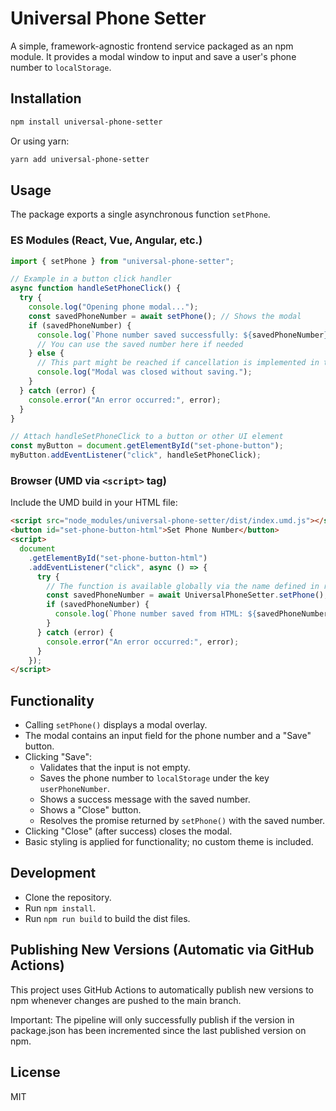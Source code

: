 # Universal Phone Setter

A simple, framework-agnostic frontend service packaged as an npm module. It provides a modal window to input and save a user's phone number to `localStorage`.

## Installation

```bash
npm install universal-phone-setter
```

Or using yarn:

```bash
yarn add universal-phone-setter
```

## Usage

The package exports a single asynchronous function `setPhone`.

### ES Modules (React, Vue, Angular, etc.)

```javascript
import { setPhone } from "universal-phone-setter";

// Example in a button click handler
async function handleSetPhoneClick() {
  try {
    console.log("Opening phone modal...");
    const savedPhoneNumber = await setPhone(); // Shows the modal
    if (savedPhoneNumber) {
      console.log(`Phone number saved successfully: ${savedPhoneNumber}`);
      // You can use the saved number here if needed
    } else {
      // This part might be reached if cancellation is implemented in the future
      console.log("Modal was closed without saving.");
    }
  } catch (error) {
    console.error("An error occurred:", error);
  }
}

// Attach handleSetPhoneClick to a button or other UI element
const myButton = document.getElementById("set-phone-button");
myButton.addEventListener("click", handleSetPhoneClick);
```

### Browser (UMD via `<script>` tag)

Include the UMD build in your HTML file:

```html
<script src="node_modules/universal-phone-setter/dist/index.umd.js"></script>
<button id="set-phone-button-html">Set Phone Number</button>
<script>
  document
    .getElementById("set-phone-button-html")
    .addEventListener("click", async () => {
      try {
        // The function is available globally via the name defined in rollup.config.mjs
        const savedPhoneNumber = await UniversalPhoneSetter.setPhone();
        if (savedPhoneNumber) {
          console.log(`Phone number saved from HTML: ${savedPhoneNumber}`);
        }
      } catch (error) {
        console.error("An error occurred:", error);
      }
    });
</script>
```

## Functionality

- Calling `setPhone()` displays a modal overlay.
- The modal contains an input field for the phone number and a "Save" button.
- Clicking "Save":
  - Validates that the input is not empty.
  - Saves the phone number to `localStorage` under the key `userPhoneNumber`.
  - Shows a success message with the saved number.
  - Shows a "Close" button.
  - Resolves the promise returned by `setPhone()` with the saved number.
- Clicking "Close" (after success) closes the modal.
- Basic styling is applied for functionality; no custom theme is included.

## Development

- Clone the repository.
- Run `npm install`.
- Run `npm run build` to build the dist files.

## Publishing New Versions (Automatic via GitHub Actions)

This project uses GitHub Actions to automatically publish new versions to npm whenever changes are pushed to the main branch.

Important: The pipeline will only successfully publish if the version in package.json has been incremented since the last published version on npm.

## License

MIT
